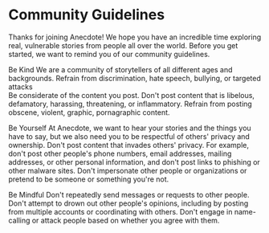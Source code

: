 # Community Guidelines

Thanks for joining Anecdote! We hope you have an incredible time exploring real, vulnerable stories from people all over the world. Before you get started, we want to remind you of our community guidelines. 
 
Be Kind
We are a community of storytellers of all different ages and backgrounds. Refrain from 
discrimination, hate speech, bullying, or targeted attacks            
Be considerate of the content you post. Don't post content that is libelous, defamatory, harassing, threatening, or inflammatory. Refrain from posting obscene, violent, graphic, pornagraphic content.
 
Be Yourself
At Anecdote, we want to hear your stories and the things you have to say, but we also need you to be respectful of others' privacy and ownership.
Don't post content that invades others' privacy. For example, don't post other people's 
phone numbers, email addresses, mailing addresses, or other personal information, and 
don't post links to phishing or other malware sites.
Don't impersonate other people or organizations or pretend to be someone or something you're not.

Be Mindful
Don't repeatedly send messages or requests to other people.
Don't attempt to drown out other people's opinions, including by posting from multiple accounts or coordinating with others.
Don't engage in name-calling or attack people based on whether you agree with them.
